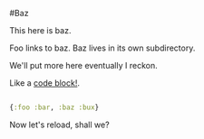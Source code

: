 #Baz

This here is baz.

Foo links to baz. Baz lives in its own subdirectory.

We'll put more here eventually I reckon.

Like a [code block!](http://addme.com).

```clojure source: baz

{:foo :bar, :baz :bux}

```

Now let's reload, shall we?
